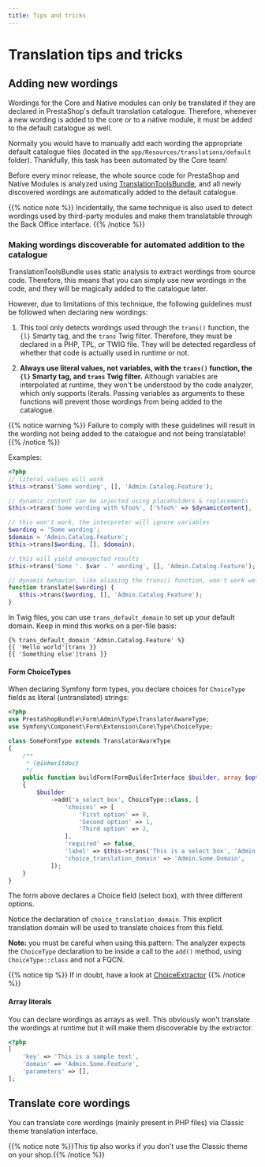 ```yaml
---
title: Tips and tricks
---
```


# Translation tips and tricks

## Adding new wordings

Wordings for the Core and Native modules can only be translated if they are declared in PrestaShop's default translation catalogue. Therefore, whenever a new wording is added to the core or to a native module, it must be added to the default catalogue as well. 

Normally you would have to manually add each wording the appropriate default catalogue files (located in the `app/Resources/translations/default` folder). Thankfully, this task has been automated by the Core team!
 
Before every minor release, the whole source code for PrestaShop and Native Modules is analyzed using [TranslationToolsBundle](https://github.com/PrestaShop/TranslationToolsBundle), and all newly discovered wordings are automatically added to the default catalogue.

{{% notice note %}}
Incidentally, the same technique is also used to detect wordings used by third-party modules and make them translatable through the Back Office interface.
{{% /notice %}}

### Making wordings discoverable for automated addition to the catalogue

TranslationToolsBundle uses static analysis to extract wordings from source code. Therefore, this means that you can simply use new wordings in the code, and they will be magically added to the catalogue later.

However, due to limitations of this technique, the following guidelines must be followed when declaring new wordings:

1. This tool only detects wordings used through the `trans()` function, the `{l}` Smarty tag, and the `trans` Twig filter. Therefore, they must be declared in a PHP, TPL, or TWIG file. They will be detected regardless of whether that code is actually used in runtime or not.

2. **Always use literal values, not variables, with the `trans()` function, the `{l}` Smarty tag, and `trans` Twig filter.** Although variables are interpolated at runtime, they won't be understood by the code analyzer, which only supports literals. Passing variables as arguments to these functions will prevent those wordings from being added to the catalogue.

{{% notice warning %}}
Failure to comply with these guidelines will result in the wording not being added to the catalogue and not being translatable!
{{% /notice %}}

Examples:

```php
<?php
// literal values will work
$this->trans('Some wording', [], 'Admin.Catalog.Feature');

// dynamic content can be injected using placeholders & replacements
$this->trans('Some wording with %foo%', ['%foo%' => $dynamicContent], 'Admin.Catalog.Feature');

// this won't work, the interpreter will ignore variables
$wording = 'Some wording';
$domain = 'Admin.Catalog.Feature';
$this->trans($wording, [], $domain);

// this will yield unexpected results
$this->trans('Some '. $var . ' wording', [], 'Admin.Catalog.Feature');

// dynamic behavior, like aliasing the trans() function, won't work well either
function translate($wording) {
   $this->trans($wording, [], 'Admin.Catalog.Feature');
}
```

In Twig files, you can use `trans_default_domain` to set up your default domain. Keep in mind this works on a per-file basis:

```twig
{% trans_default_domain 'Admin.Catalog.Feature' %}
{{ 'Hello world'|trans }}
{{ 'Something else'|trans }}
``` 

#### Form ChoiceTypes

When declaring Symfony form types, you declare choices for `ChoiceType` fields as literal (untranslated) strings:

```php
<?php
use PrestaShopBundle\Form\Admin\Type\TranslatorAwareType;
use Symfony\Component\Form\Extension\Core\Type\ChoiceType;

class SomeFormType extends TranslatorAwareType
{
    /**
     * {@inheritdoc}
     */
    public function buildForm(FormBuilderInterface $builder, array $options)
    {
        $builder
            ->add('a_select_box', ChoiceType::class, [
                'choices' => [
                    'First option' => 0,
                    'Second option' => 1,
                    'Third option' => 2,
                ],
                'required' => false,
                'label' => $this->trans('This is a select box', 'Admin.Catalog.Feature'),
                'choice_translation_domain' => 'Admin.Some.Domain',
            ]);
    }
}
```

The form above declares a Choice field (select box), with three different options. 

Notice the declaration of `choice_translation_domain`. This explicit translation domain will be used to translate choices from this field.

**Note:** you must be careful when using this pattern: The analyzer expects the `ChoiceType` declaration to be inside a call to the `add()` method, using `ChoiceType::class` and not a FQCN.

{{% notice tip %}}
If in doubt, have a look at [ChoiceExtractor](https://github.com/PrestaShop/TranslationToolsBundle/blob/master/Translation/Extractor/Visitor/Translation/FormType/ChoiceExtractor.php) {{% /notice %}}

#### Array literals

You can declare wordings as arrays as well. This obviously won't translate the wordings at runtime but it will make them discoverable by the extractor.

```php
<?php
[
    'key' => 'This is a sample text',
    'domain' => 'Admin.Some.Feature',
    'parameters' => [],
];
```
## Translate core wordings

You can translate core wordings (mainly present in PHP files) via Classic theme translation interface.

{{% notice note %}}This tip also works if you don't use the Classic theme on your shop.{{% /notice %}}
